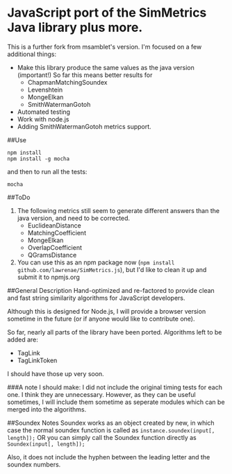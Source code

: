 JavaScript port of the SimMetrics Java library plus more.
===

This is a further fork from msamblet's version. I'm focused on a few additional things:
- Make this library produce the same values as the java version (important!) So far this means better results for
	- ChapmanMatchingSoundex
	- Levenshtein
	- MongeElkan
	- SmithWatermanGotoh
- Automated testing
- Work with node.js
- Adding SmithWatermanGotoh metrics support.

##Use
```
npm install
npm install -g mocha
```
and then to run all the tests:
```
mocha
```

##ToDo
1. The following metrics still seem to generate different answers than the java version, and need to be corrected.
   - EuclideanDistance
   - MatchingCoefficient
   - MongeElkan
   - OverlapCoefficient
   - QGramsDistance
2. You can use this as an npm package now (`npm install github.com/lawrenae/SimMetrics.js`), but I'd like to clean it up and submit it to npmjs.org

##General Description
Hand-optimized and re-factored to provide clean and fast string similarity algorithms for JavaScript developers.

Although this is designed for Node.js, I will provide a browser version sometime in the future (or if anyone would like to contribute one).

So far, nearly all parts of the library have been ported. Algorithms left to be added are:

- TagLink
- TagLinkToken

I should have those up very soon.

###A note I should make:
I did not include the original timing tests for each one. I think they are unnecessary. However, as they can be useful sometimes, I will include them sometime as seperate modules which can be merged into the algorithms.

##Soundex Notes
Soundex works as an object created by new, in which case the normal soundex function is called as `instance.soundex(input[, length]);` OR you can simply call the Soundex function directly as `Soundex(input[, length]);`

Also, it does not include the hyphen between the leading letter and the soundex numbers.
